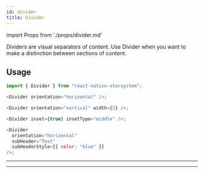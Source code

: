 ```yaml
---
id: divider
title: Divider
---
```


import Props from './props/divider.md'

Dividers are visual separators of content. Use Divider when you want to make a
distinction between sections of content.

## Usage

```js
import { Divider } from "react-native-starsystem";

<Divider orientation="horizontal" />;

<Divider orientation="vertical" width={5} />;

<Divider inset={true} insetType="middle" />;

<Divider
  orientation="horizontal"
  subHeader="Test"
  subHeaderStyle={{ color: "blue" }}
/>;
```

---

<Props />

---

